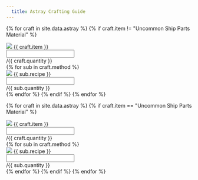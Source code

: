 ```yaml
---
  title: Astray Crafting Guide
---
```


<div class="progress">
  <div class="progress-bar" role="progressbar" aria-valuenow="15" aria-valuemin="0" aria-valuemax="100"></div>
  <div class="progress-bar bg-success" role="progressbar"  aria-valuenow="30" aria-valuemin="0" aria-valuemax="100"></div>
  <div class="progress-bar bg-info" role="progressbar" aria-valuenow="20" aria-valuemin="0" aria-valuemax="100"></div>
</div>

{% for craft in site.data.astray %}
  {% if craft.item != "Uncommon Ship Parts Material" %}
  <div class="input-group my-3">
    <div class="input-group-prepend">
      <span class="input-group-text"><img src="/assets/icons/{{ craft.icon }}.png"> {{ craft.item }}</span>
    </div>  
    <input type="text" class="form-control" aria-label="{{ craft.item }}" aria-describedby="basic-addon2">
    <div class="input-group-append">
      <span class="input-group-text" id="basic-addon2">/{{ craft.quantity }}</span>
    </div>
  </div>
    {% for sub in craft.method %}
      <div class="input-group my-3 mx-5">
        <div class="input-group-prepend">
          <span class="input-group-text"><img src="/assets/icons/{{ sub.icon }}.png"> {{ sub.recipe }}</span>
        </div>  
        <input type="text" class="form-control" aria-label="{{ sub.recipe }}" aria-describedby="basic-addon2">
        <div class="input-group-append">
          <span class="input-group-text" id="basic-addon2">/{{ sub.quantity }}</span>
        </div>
      </div>
    {% endfor %}
  {% endif %}
{% endfor %}

<div class="progress">
  <div class="progress-bar" role="progressbar" aria-valuenow="15" aria-valuemin="0" aria-valuemax="100"></div>
  <div class="progress-bar bg-success" role="progressbar"  aria-valuenow="30" aria-valuemin="0" aria-valuemax="100"></div>
  <div class="progress-bar bg-info" role="progressbar" aria-valuenow="20" aria-valuemin="0" aria-valuemax="100"></div>
</div>

{% for craft in site.data.astray %}
  {% if craft.item == "Uncommon Ship Parts Material" %}
  <div class="input-group my-3">
    <div class="input-group-prepend">
      <span class="input-group-text"><img src="/assets/icons/{{ craft.icon }}.png"> {{ craft.item }}</span>
    </div>  
    <input type="text" class="form-control" aria-label="{{ craft.item }}" aria-describedby="basic-addon2">
    <div class="input-group-append">
      <span class="input-group-text" id="basic-addon2">/{{ craft.quantity }}</span>
    </div>
  </div>
    {% for sub in craft.method %}
      <div class="input-group my-3 mx-5">
        <div class="input-group-prepend">
          <span class="input-group-text"><img src="/assets/icons/{{ sub.icon }}.png"> {{ sub.recipe }}</span>
        </div>  
        <input type="text" class="form-control" aria-label="{{ sub.recipe }}" aria-describedby="basic-addon2">
        <div class="input-group-append">
          <span class="input-group-text" id="basic-addon2">/{{ sub.quantity }}</span>
        </div>
      </div>
    {% endfor %}
  {% endif %}
{% endfor %}
